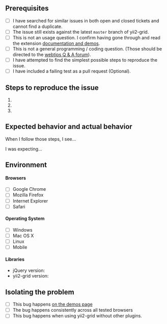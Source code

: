 ## Prerequisites

- [ ] I have searched for similar issues in both open and closed tickets and cannot find a duplicate.
- [ ] The issue still exists against the latest `master` branch of yii2-grid.
- [ ] This is not an usage question. I confirm having gone through and read the extension [documentation and demos](http://demos.krajee.com/dropdown-x).
- [ ] This is not a general programming / coding question. (Those should be directed to the [webtips Q & A forum](http://webtips.krajee.com/questions)).
- [ ] I have attempted to find the simplest possible steps to reproduce the issue.
- [ ] I have included a failing test as a pull request (Optional).

## Steps to reproduce the issue

1.
2.
3.

## Expected behavior and actual behavior

When I follow those steps, I see...

I was expecting...

## Environment

#### Browsers

- [ ] Google Chrome
- [ ] Mozilla Firefox
- [ ] Internet Explorer
- [ ] Safari

#### Operating System

- [ ] Windows
- [ ] Mac OS X
- [ ] Linux
- [ ] Mobile

#### Libraries

- jQuery version:
- yii2-grid version:

## Isolating the problem

- [ ] This bug happens [on the demos page](http://demos.krajee.com/dropdown-x)
- [ ] The bug happens consistently across all tested browsers
- [ ] This bug happens when using yii2-grid without other plugins.